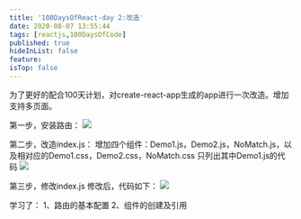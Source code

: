 ```yaml
---
title: '100DaysOfReact-day 2:改造'
date: 2020-08-07 13:55:44
tags: [reactjs,100DaysOfCode]
published: true
hideInList: false
feature: 
isTop: false
---
```

为了更好的配合100天计划，对create-react-app生成的app进行一次改造。增加支持多页面。

第一步，安装路由：
![](https://blog.iiba.fun/post-images/1602914291717.png)

第二步，改造index.js：
增加四个组件：Demo1.js，Demo2.js，NoMatch.js，以及相对应的Demo1.css，Demo2.css，NoMatch.css
只列出其中Demo1.js的代码
![](https://blog.iiba.fun/post-images/1602914493512.png)

第三步，修改index.js
修改后，代码如下：
![](https://blog.iiba.fun/post-images/1602914602548.png)

学习了：
1、路由的基本配置
2、组件的创建及引用
